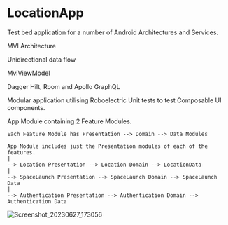 # LocationApp

Test bed application for a number of Android Architectures and Services.

MVI Architecture

Unidirectional data flow

MviViewModel

Dagger Hilt, Room and Apollo GraphQL

Modular application utilising Roboelectric Unit tests to test Composable UI components.

App Module containing 2 Feature Modules.

```
Each Feature Module has Presentation --> Domain --> Data Modules

App Module includes just the Presentation modules of each of the features.
|
--> Location Presentation --> Location Domain --> LocationData
|
--> SpaceLaunch Presentation --> SpaceLaunch Domain --> SpaceLaunch Data
|
--> Authentication Presentation --> Authentication Domain --> Authentication Data
```

![Screenshot_20230627_173056](https://github.com/bennettandy/LocationApp/assets/1751538/b7cef1ef-ad12-48cc-8e34-c51719ae0577)
